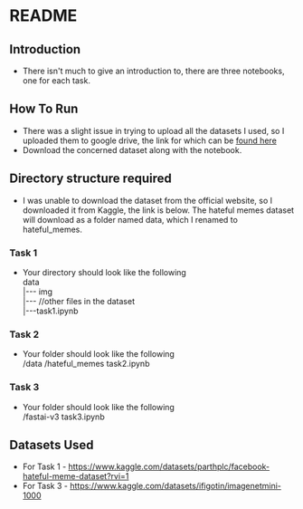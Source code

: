 # README

## Introduction

- There isn't much to give an introduction to, there are three notebooks, one for each task. 

## How To Run

- There was a slight issue in trying to upload all the datasets I used, so I uploaded them to google drive, the link for which can be [found here](https://drive.google.com/drive/folders/1GPo210fjWdpaSqFrZwQeYZnzCMPVjiXI?usp=drive_link)
- Download the concerned dataset along with the notebook.

## Directory structure required

- I was unable to download the dataset from the official website, so I downloaded it from Kaggle, the link is below. The hateful memes dataset will download as a folder named data, which I renamed to hateful_memes.
### Task 1
- Your directory should look like the following\
  data  \
    |--- img\
    |--- //other files in the dataset\
    |---task1.ipynb

### Task 2
  - Your folder should look like the following\
    /data /hateful_memes task2.ipynb
### Task 3
- Your folder should look like the following\
  /fastai-v3 task3.ipynb

## Datasets Used
- For Task 1 - https://www.kaggle.com/datasets/parthplc/facebook-hateful-meme-dataset?rvi=1
- For Task 3 - https://www.kaggle.com/datasets/ifigotin/imagenetmini-1000

